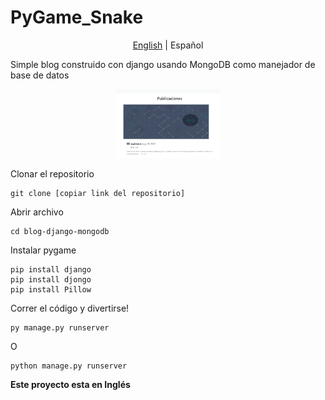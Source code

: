 # PyGame_Snake
<p align="center">
  <a href="https://github.com/Fonsii/blog-django-mongodb/blob/main/README.md">English</a>  |
  <span>Español</span>
</p>

Simple blog construido con django usando MongoDB como manejador de base de datos

<p align="center" width="100%">
    <img width="33%" src="https://github.com/Fonsii/blog-django-mongodb/blob/main/resources/readme_utils/web_blog_main_page.png"> 
</p>

Clonar el repositorio

    git clone [copiar link del repositorio]

Abrir archivo

    cd blog-django-mongodb

Instalar pygame

    pip install django
    pip install djongo
    pip install Pillow

Correr el código y divertirse!
    
    py manage.py runserver

O

    python manage.py runserver

**Este proyecto esta en Inglés**
